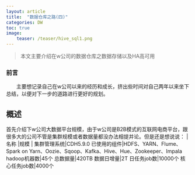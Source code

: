 ```yaml
---
layout: article
title:  "数据仓库之路(四)"
categories: DW
toc: true
image:
    teaser: /teaser/hive_sql1.png
---
```


> 本文主要介绍在w公司的数据仓库之数据存储以及HA高可用


### 前言
&emsp;&emsp;主要想记录自己在w公司以来的经历和成长，挤出些时间对自己两年以来坐下总结，以便对下一步的道路进行更好的规划。
## 概述
首先介绍下w公司大数据平台规模，由于w公司是B2B模式的互联网电商平台，跟很多大的公司不管是集群规模或者数据量都没办法相提并论。但是还是想说说：
|名称  |规模 |
 集群管理系统|CDH5.9.0
 已使用的组件|HDFS、YARN、Flume、Spark on Yarn、Oozie、Sqoop、Kafka、Hive、Hue、Zookeeper、Impala
 hadoop机器数|45个
 总数据量|420TB
 数据日增量|2T
 日任务job数|10000个
 核心任务job数|4000个
